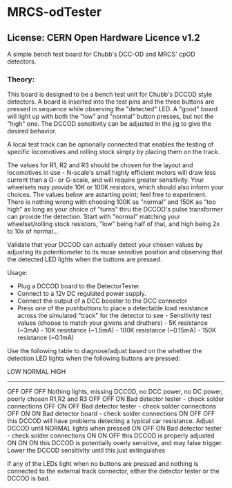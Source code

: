 # MRCS-odTester
## License: CERN Open Hardware Licence v1.2

A simple bench test board for Chubb\'s DCC-OD and MRCS\' cpOD detectors.

### Theory:

This board is designed to be a bench test unit for Chubb\'s DCCOD style
detectors. A board is inserted into the test pins and the three buttons
are pressed in sequence while observing the \"detected\" LED. A \"good\"
board will light up with both the \"low\" and \"normal\" button presses,
but not the \"high\" one. The DCCOD sensitivity can be adjusted in the
jig to give the desired behavior.


A local test track can be optionally connected that enables the testing
of specific locomotives and rolling stock simply by placing them on the
track.


The values for R1, R2 and R3 should be chosen for the layout and
locomotives in use - N-scale\'s small highly efficient motors will draw
less current than a O- or G-scale, and will require greater sensitivity.
Your wheelsets may provide 10K or 100K resistors, which should also
inform your choices. The values below are astarting point; feel free to
experiment. There is nothing wrong with choosing 100K as \"normal\" and
150K as \"too high\" as long as your choice of \"turns\" thru the
DCCOD\'s pulse transformer can provide the detection. Start with
\"normal\" matching your wheelset/rolling stock resistors, \"low\" being
half of that, and high being 2x to 10x of normal\...


Validate that your DCCOD can actually detect your chosen values by
adjusting its potentiometer to its mose sensitive position and observing
that the detected LED lights when the buttons are pressed.


Usage:


  -   Plug a DCCOD board to the DetectorTester.
  -   Connect to a 12v DC regulated power supply.
  -   Connect the output of a DCC booster to the DCC connector
  -   Press one of the pushbuttons to place a detectable load resistance across the simulated \"track\" for the detector to see
    -   Sensitivity test values (choose to match your givens and druthers)
    -   5K resistance (\~3mA)
    -   10K resistance (\~1.5mA)
    -   100K resistance (\~0.15mA)
    -   150K resistance (\~0.1mA)

Use the following table to diagnose/adjust based on the whether the
detection LED lights when the following buttons are pressed:

  LOW   NORMAL   HIGH   
  ----- -------- ------ -----------------------------------------------------------------------------------------------------------------------------
  OFF   OFF      OFF    Nothing lights, missing DCCOD, no DCC power, no DC power, poorly chosen R1,R2 and R3
  OFF   OFF      ON     Bad detector tester - check solder connections
  OFF   ON       OFF    Bad detector tester - check solder connections
  OFF   ON       ON     Bad detector board - check solder connections
  ON    OFF      OFF    this DCCOD will have problems detecting a typical car resistance. Adjust DCCOD until NORMAL lights when pressed
  ON    OFF      ON     Bad detector tester - check solder connections
  ON    ON       OFF    this DCCOD is properly adjusted
  ON    ON       ON     this DCCOD is potentially overly sensitive, and may false trigger. Lower the DCCOD sensitivity until this just extinguishes


If any of the LEDs light when no buttons are pressed and nothing is connected to the external track connector, either the detector tester or the DCCOD is bad.



